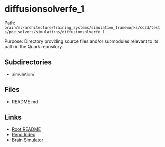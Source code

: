 # diffusionsolverfe_1

Path: `brain/ml/architecture/training_systems/simulation_frameworks/cc3d/tests/pde_solvers/simulations/diffusionsolverfe_1`

Purpose: Directory providing source files and/or submodules relevant to its path in the Quark repository.

## Subdirectories
- simulation/

## Files
- README.md

## Links
- [Root README](../../../../../../../../../README.md)
- [Repo Index](../../../../../../../../../repo_index.json)
- [Brain Simulator](../../../../../../../../../brain/architecture/brain_simulator.py)
